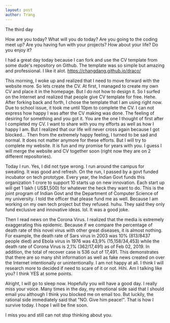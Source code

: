 ```yaml
---
layout: post
author: Trang
---
```

The third day

How are you today? What will you do today? Are you going to the coding meet up? Are you having fun with your projects? How about your life? Do you enjoy it?

I had a great day today because I can fork and use the CV template from some dude's repository on Github. The template was so simple but amazing and professional. I like it alot. https://changdang.github.io/draco/

This morning, I woke up and realized that I  need to move forward with the website more. So lets create the CV. At first, I managed to create my own CV and place it in the homepage. But I do not how to design it. So I surfed on the Internet and realized that people give CV template for free. Hehe. After forking back and forth, I chose the template that I am using right now. Due to school issue, it took me until 10pm to complete the CV. I can not express how happy I was after the CV making was done. The feeling of desiring for something and you got it. You are the one I thought of first after I completed my CV. I want to share with you my efforts as well as how I happy I am. But I realized that our life will never cross again because I got blocked... Then from the extremely happy feeling, I turned to be sad and normal. It does not matter anymore for these efforts. But I will try to complete my website. It is fun and my promise for years with you. I guess I will merge the website and CV together soon (right now they are on 2 different repositories).

Today I run. Yes, I did not type wrong. I run around the campus for sweating. It was good and refresh. On the run, I passed by a govt funded incubator on tech prototype. Every year, the Indian Govt funds this organization 1 crore to support 10 starts up on new innovation. Each start up will get 1 lakh ( US$1,500) for whatever the heck they want to do. This is the joint program of Indian Govt and the Department of Computer Science of my university. I told the officer that please fund me as well. Because I am working on my own tech project but they refused. huhu. They said they only fund exclusive and innovative ideas. lol. It was a good joke.

Then I read news on the Corona Virus. I realized that the media is extremely exaggerating this epidemic. Because if we compare the percentage of death rate of this novel virus with other great diseases, it is almost nothing. For example, the death rate of Sars virus in 2003 was 10% (813/8437 people died) and Ebola virus in 1976 was 43,9% (15,158/34,453) while the death rate of Corona Virus is 2,1% (362/17,491) as of Feb 02, 2019. In addition, the total of recover case is 536 out of 17,491. This demonstrates that there are so many shit information as well as fake news created on over the Internet intentionally or unintentionally. I am not happy at all. I think I will research more to decided if need to scare of it or not. Hihi. Am I talking like you? I think YES at some points.

Alright, I will go to sleep now. Hopefully you will have a good day.
I really miss your voice. Many times in the day, my emotional side said that I should email you although I think you blocked me on email too. But luckily, the rational side immediately said that "NO. Give him peace!". That is how I survive today. I hope I will be fine soon.

I miss you and still can not stop thinking about you. 
